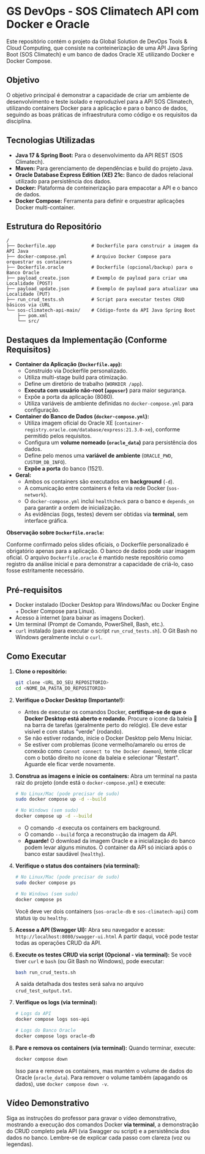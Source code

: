 # GS DevOps - SOS Climatech API com Docker e Oracle

Este repositório contém o projeto da Global Solution de DevOps Tools & Cloud Computing, que consiste na conteinerização de uma API Java Spring Boot (SOS Climatech) e um banco de dados Oracle XE utilizando Docker e Docker Compose.

## Objetivo

O objetivo principal é demonstrar a capacidade de criar um ambiente de desenvolvimento e teste isolado e reproduzível para a API SOS Climatech, utilizando containers Docker para a aplicação e para o banco de dados, seguindo as boas práticas de infraestrutura como código e os requisitos da disciplina.

## Tecnologias Utilizadas

*   **Java 17 & Spring Boot:** Para o desenvolvimento da API REST (SOS Climatech).
*   **Maven:** Para gerenciamento de dependências e build do projeto Java.
*   **Oracle Database Express Edition (XE) 21c:** Banco de dados relacional utilizado para persistência dos dados.
*   **Docker:** Plataforma de conteinerização para empacotar a API e o banco de dados.
*   **Docker Compose:** Ferramenta para definir e orquestrar aplicações Docker multi-container.

## Estrutura do Repositório

```
/
├── Dockerfile.app             # Dockerfile para construir a imagem da API Java
├── docker-compose.yml         # Arquivo Docker Compose para orquestrar os containers
├── Dockerfile.oracle          # Dockerfile (opcional/backup) para o Banco Oracle
├── payload_create.json        # Exemplo de payload para criar uma Localidade (POST)
├── payload_update.json        # Exemplo de payload para atualizar uma Localidade (PUT)
├── run_crud_tests.sh          # Script para executar testes CRUD básicos via cURL
└── sos-climatech-api-main/    # Código-fonte da API Java Spring Boot
    ├── pom.xml
    └── src/
```

## Destaques da Implementação (Conforme Requisitos)

*   **Container da Aplicação (`Dockerfile.app`):**
    *   Construído via Dockerfile personalizado.
    *   Utiliza multi-stage build para otimização.
    *   Define um diretório de trabalho (`WORKDIR /app`).
    *   **Executa com usuário não-root (`appuser`)** para maior segurança.
    *   Expõe a porta da aplicação (8080).
    *   Utiliza variáveis de ambiente definidas no `docker-compose.yml` para configuração.
*   **Container do Banco de Dados (`docker-compose.yml`):**
    *   Utiliza imagem oficial do Oracle XE (`container-registry.oracle.com/database/express:21.3.0-xe`), conforme permitido pelos requisitos.
    *   Configura um **volume nomeado (`oracle_data`)** para persistência dos dados.
    *   Define pelo menos uma **variável de ambiente** (`ORACLE_PWD`, `CUSTOM_DB_INFO`).
    *   **Expõe a porta** do banco (1521).
*   **Geral:**
    *   Ambos os containers são executados em **background** (`-d`).
    *   A comunicação entre containers é feita via rede Docker (`sos-network`).
    *   O `docker-compose.yml` inclui `healthcheck` para o banco e `depends_on` para garantir a ordem de inicialização.
    *   As evidências (logs, testes) devem ser obtidas via **terminal**, sem interface gráfica.

**Observação sobre `Dockerfile.oracle`:**

Conforme confirmado pelos slides oficiais, o Dockerfile personalizado é obrigatório apenas para a aplicação. O banco de dados pode usar imagem oficial. O arquivo `Dockerfile.oracle` é mantido neste repositório como registro da análise inicial e para demonstrar a capacidade de criá-lo, caso fosse estritamente necessário.

## Pré-requisitos

*   Docker instalado (Docker Desktop para Windows/Mac ou Docker Engine + Docker Compose para Linux).
*   Acesso à internet (para baixar as imagens Docker).
*   Um terminal (Prompt de Comando, PowerShell, Bash, etc.).
*   `curl` instalado (para executar o script `run_crud_tests.sh`). O Git Bash no Windows geralmente inclui o `curl`.

## Como Executar

1.  **Clone o repositório:**
    ```bash
    git clone <URL_DO_SEU_REPOSITORIO>
    cd <NOME_DA_PASTA_DO_REPOSITORIO>
    ```

2.  **Verifique o Docker Desktop (Importante!):**
    *   Antes de executar os comandos Docker, **certifique-se de que o Docker Desktop está aberto e rodando**. Procure o ícone da baleia 🐳 na barra de tarefas (geralmente perto do relógio). Ele deve estar visível e com status "verde" (rodando).
    *   Se não estiver rodando, inicie o Docker Desktop pelo Menu Iniciar.
    *   Se estiver com problemas (ícone vermelho/amarelo ou erros de conexão como `Cannot connect to the Docker daemon`), tente clicar com o botão direito no ícone da baleia e selecionar "Restart". Aguarde ele ficar verde novamente.

3.  **Construa as imagens e inicie os containers:**
    Abra um terminal na pasta raiz do projeto (onde está o `docker-compose.yml`) e execute:
    ```bash
    # No Linux/Mac (pode precisar de sudo)
    sudo docker compose up -d --build

    # No Windows (sem sudo)
    docker compose up -d --build
    ```
    *   O comando `-d` executa os containers em background.
    *   O comando `--build` força a reconstrução da imagem da API.
    *   **Aguarde!** O download da imagem Oracle e a inicialização do banco podem levar alguns minutos. O container da API só iniciará após o banco estar saudável (`healthy`).

4.  **Verifique o status dos containers (via terminal):**
    ```bash
    # No Linux/Mac (pode precisar de sudo)
    sudo docker compose ps

    # No Windows (sem sudo)
    docker compose ps
    ```
    Você deve ver dois containers (`sos-oracle-db` e `sos-climatech-api`) com status `Up` ou `healthy`.

5.  **Acesse a API (Swagger UI):**
    Abra seu navegador e acesse: `http://localhost:8080/swagger-ui.html`
    A partir daqui, você pode testar todas as operações CRUD da API.

6.  **Execute os testes CRUD via script (Opcional - via terminal):**
    Se você tiver `curl` e `bash` (ou Git Bash no Windows), pode executar:
    ```bash
    bash run_crud_tests.sh
    ```
    A saída detalhada dos testes será salva no arquivo `crud_test_output.txt`.

7.  **Verifique os logs (via terminal):**
    ```bash
    # Logs da API
    docker compose logs sos-api

    # Logs do Banco Oracle
    docker compose logs oracle-db
    ```

8.  **Pare e remova os containers (via terminal):**
    Quando terminar, execute:
    ```bash
    docker compose down
    ```
    Isso para e remove os containers, mas mantém o volume de dados do Oracle (`oracle_data`). Para remover o volume também (apagando os dados), use `docker compose down -v`.

## Vídeo Demonstrativo

Siga as instruções do professor para gravar o vídeo demonstrativo, mostrando a execução dos comandos Docker **via terminal**, a demonstração do CRUD completo pela API (via Swagger ou script) e a persistência dos dados no banco. Lembre-se de explicar cada passo com clareza (voz ou legendas).

